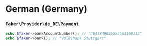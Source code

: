# German (Germany)

### `Faker\Provider\de_DE\Payment`

```php
echo $faker->bankAccountNumber(); // "DE41849025553661169313"
echo $faker->bank(); // "Volksbank Stuttgart"
```
